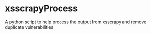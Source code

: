 # xsscrapyProcess
A python script to help process the output from xsscrapy and remove duplicate vulnerabilities

